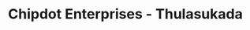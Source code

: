 ---
title: "Chipdot Enterprises - Thulasukada"
url: /kottakkal/chipdot-enterprises-thulasukada/
shop: shop
---